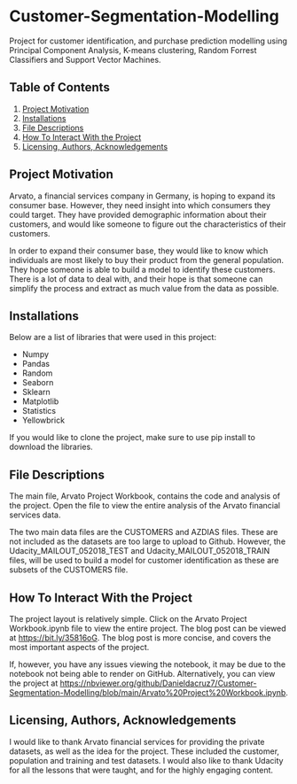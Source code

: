 # Customer-Segmentation-Modelling
Project for customer identification, and purchase prediction modelling using Principal Component Analysis, K-means clustering, Random Forrest Classifiers and Support Vector Machines.

## Table of Contents
1. [Project Motivation](https://github.com/Danieldacruz7/Customer-Segmentation-Modelling#project-motivation)
2. [Installations](https://github.com/Danieldacruz7/Customer-Segmentation-Modelling#installations)
3. [File Descriptions](https://github.com/Danieldacruz7/Customer-Segmentation-Modelling#file-descriptions)
4. [How To Interact With the Project](https://github.com/Danieldacruz7/Customer-Segmentation-Modelling#how-to-interact-with-the-project)
5. [Licensing, Authors, Acknowledgements](https://github.com/Danieldacruz7/Customer-Segmentation-Modelling#licensing-authors-acknowledgements)

## Project Motivation
Arvato, a financial services company in Germany, is hoping to expand its consumer base. However, they need insight into which consumers they could target. They have provided demographic information about their customers, and would like someone to figure out the characteristics of their customers.

In order to expand their consumer base, they would like to know which individuals are most likely to buy their product from the general population. They hope someone is able to build a model to identify these customers. There is a lot of data to deal with, and their hope is that someone can simplify the process and extract as much value from the data as possible.

## Installations
Below are a list of libraries that were used in this project:
- Numpy
- Pandas
- Random
- Seaborn
- Sklearn
- Matplotlib
- Statistics
- Yellowbrick

If you would like to clone the project, make sure to use pip install to download the libraries.  

## File Descriptions
The main file, Arvato Project Workbook, contains the code and analysis of the project. Open the file to view the entire analysis of the Arvato financial services data.

The two main data files are the CUSTOMERS and AZDIAS files. These are not included as the datasets are too large to upload to Github. However, the Udacity_MAILOUT_052018_TEST and Udacity_MAILOUT_052018_TRAIN files, will be used to build a model for customer identification as these are subsets of the CUSTOMERS file.

## How To Interact With the Project
The project layout is relatively simple. Click on the Arvato Project Workbook.ipynb file to view the entire project. The blog post can be viewed at https://bit.ly/35816oG. The blog post is more concise, and covers the most important aspects of the project.

If, however, you have any issues viewing the notebook, it may be due to the notebook not being able to render on GitHub. Alternatively, you can view the project at https://nbviewer.org/github/Danieldacruz7/Customer-Segmentation-Modelling/blob/main/Arvato%20Project%20Workbook.ipynb.

## Licensing, Authors, Acknowledgements
I would like to thank Arvato financial services for providing the private datasets, as well as the idea for the project. These included the customer, population and training and test datasets. I would also like to thank Udacity for all the lessons that were taught, and for the highly engaging content.

